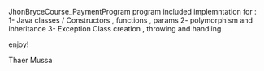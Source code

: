 JhonBryceCourse_PaymentProgram
program included implemntation for :
1- Java classes / Constructors , functions , params
2- polymorphism and inheritance
3- Exception Class creation , throwing and handling 

enjoy!

Thaer Mussa
